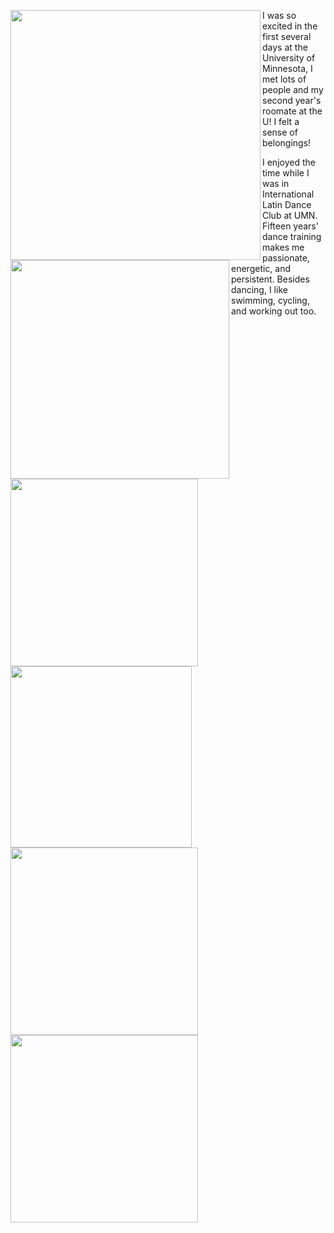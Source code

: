 <p>
  <img align="left" src="/assets/img/welcomeweek3.jpg" width="400" />
  <img align="left" src="/assets/img/welcomeweek1.jpg" width="350" />
  <img align="left" src="/assets/img/roclim.jpg" width="300" />
  <img align="left" src="/assets/img/roclimi.jpg" width="290" />
    I was so excited in the first several days at the University of Minnesota, I met lots of people and my second year's roomate at the U! I felt a sense of belongings!
</p>

<p>
  <img align="left" src="/assets/img/dancefest.jpg" width="300" />
  <img align="left" src="/assets/img/ncdc.jpg" width="300" />
I enjoyed the time while I was in International Latin Dance Club at UMN. Fifteen years' dance training makes me passionate, energetic, and persistent. Besides dancing, I like swimming, cycling, and working out too.
</p>
